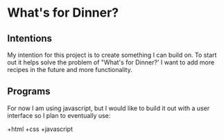 # What's for Dinner?

## Intentions

My intention for this project is to create something I can build on. To start out it helps solve the problem of "What's for Dinner?'
I want to add more recipes in the future and more functionality. 

## Programs

For now I am using javascript, but I would like to build it out with a user interface so I plan to eventually use: 

+html
+css
+javascript

